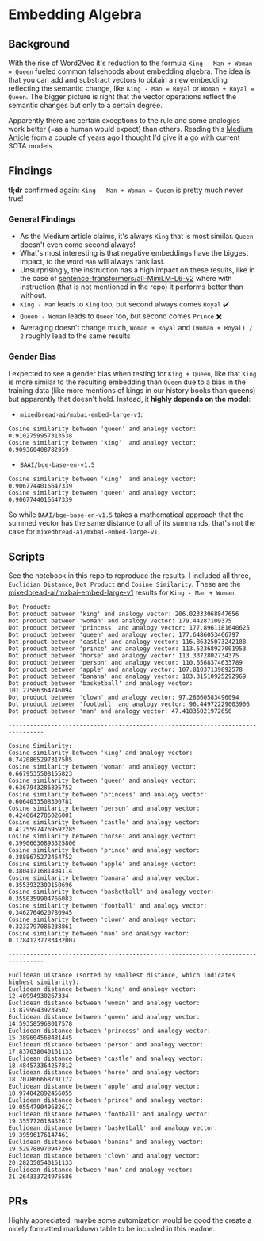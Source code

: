 # Embedding Algebra

## Background 
With the rise of Word2Vec it's reduction to the formula `King - Man + Woman = Queen` fueled common falsehoods about embedding algebra.
The idea is that you can add and substract vectors to obtain a new embedding reflecting the semantic change, like `King - Man = Royal` or `Woman + Royal = Queen`. The bigger picture is right that the vector operations reflect the semantic changes but only to a certain degree. 

Apparently there are certain exceptions to the rule and some analogies work better (=as a human would expect) than others. 
Reading this [Medium Article](https://blog.esciencecenter.nl/king-man-woman-king-9a7fd2935a85) from a couple of years ago I thought I'd give it a go with current SOTA models.

## Findings 
**tl;dr** confirmed again: `King - Man + Woman = Queen` is pretty much never true!

### General Findings
- As the Medium article claims, it's always `King` that is most similar. `Queen` doesn't even come second always! 
- What's most interesting is that negative embeddings have the biggest impact, to the word `Man` will always rank last. 
- Unsurprisingly, the instruction has a high impact on these results, like in the case of [sentence-transformers/all-MiniLM-L6-v2](https://huggingface.co/sentence-transformers/all-MiniLM-L6-v2) where with instruction (that is not mentioned in the repo) it performs better than without.
- `King - Man` leads to `King` too, but second always comes `Royal` ✔️
- `Queen - Woman` leads to `Queen` too, but second comes `Prince` ✖️
- Averaging doesn't change much, `Woman + Royal` and `(Woman + Royal) / 2` roughly lead to the same results

### Gender Bias
I expected to see a gender bias when testing for `King + Queen`, like that `King` is more similar to the resulting embedding than `Queen` due to a bias in the training data (like more mentions of kings in our history books than queens) but apparently that doesn't hold. Instead, it **highly depends on the model**:
- `mixedbread-ai/mxbai-embed-large-v1`:
```
Cosine similarity between 'queen' and analogy vector: 0.9102759957313538
Cosine similarity between 'king'  and analogy vector: 0.909360408782959
```
- `BAAI/bge-base-en-v1.5`
```
Cosine similarity between 'king'  and analogy vector: 0.9067744016647339
Cosine similarity between 'queen' and analogy vector: 0.9067744016647339
```
So while `BAAI/bge-base-en-v1.5` takes a mathematical approach that the summed vector has the same distance to all of its summands, that's not the case for `mixedbread-ai/mxbai-embed-large-v1`.

## Scripts
See the notebook in this repo to reproduce the results. I included all three, `Euclidian Distance`, `Dot Product` and `Cosine Similarity`. These are the [mixedbread-ai/mxbai-embed-large-v1](https://huggingface.co/mixedbread-ai/mxbai-embed-large-v1) results for `King - Man + Woman`:

```
Dot Product:
Dot product between 'king' and analogy vector: 206.02333068847656
Dot product between 'woman' and analogy vector: 179.44287109375
Dot product between 'princess' and analogy vector: 177.8961181640625
Dot product between 'queen' and analogy vector: 177.6486053466797
Dot product between 'castle' and analogy vector: 116.86325073242188
Dot product between 'prince' and analogy vector: 113.52368927001953
Dot product between 'horse' and analogy vector: 113.3372802734375
Dot product between 'person' and analogy vector: 110.6568374633789
Dot product between 'apple' and analogy vector: 107.81037139892578
Dot product between 'banana' and analogy vector: 103.31510925292969
Dot product between 'basketball' and analogy vector: 101.27586364746094
Dot product between 'clown' and analogy vector: 97.28660583496094
Dot product between 'football' and analogy vector: 96.44972229003906
Dot product between 'man' and analogy vector: 47.41835021972656

--------------------------------------------------------------------------------

Cosine Similarity:
Cosine similarity between 'king' and analogy vector: 0.7420865297317505
Cosine similarity between 'woman' and analogy vector: 0.6679535508155823
Cosine similarity between 'queen' and analogy vector: 0.6367943286895752
Cosine similarity between 'princess' and analogy vector: 0.6064033508300781
Cosine similarity between 'person' and analogy vector: 0.4240642786026001
Cosine similarity between 'castle' and analogy vector: 0.41255974769592285
Cosine similarity between 'horse' and analogy vector: 0.39906030893325806
Cosine similarity between 'prince' and analogy vector: 0.3888675272464752
Cosine similarity between 'apple' and analogy vector: 0.3804171681404114
Cosine similarity between 'banana' and analogy vector: 0.3553932309150696
Cosine similarity between 'basketball' and analogy vector: 0.3550359904766083
Cosine similarity between 'football' and analogy vector: 0.3462764620780945
Cosine similarity between 'clown' and analogy vector: 0.3232797086238861
Cosine similarity between 'man' and analogy vector: 0.17841237783432007

--------------------------------------------------------------------------------

Euclidean Distance (sorted by smallest distance, which indicates highest similarity):
Euclidean distance between 'king' and analogy vector: 12.40994930267334
Euclidean distance between 'woman' and analogy vector: 13.87999439239502
Euclidean distance between 'queen' and analogy vector: 14.593585968017578
Euclidean distance between 'princess' and analogy vector: 15.389604568481445
Euclidean distance between 'person' and analogy vector: 17.837038040161133
Euclidean distance between 'castle' and analogy vector: 18.484573364257812
Euclidean distance between 'horse' and analogy vector: 18.707866668701172
Euclidean distance between 'apple' and analogy vector: 18.974042892456055
Euclidean distance between 'prince' and analogy vector: 19.055479049682617
Euclidean distance between 'football' and analogy vector: 19.355772018432617
Euclidean distance between 'basketball' and analogy vector: 19.39596176147461
Euclidean distance between 'banana' and analogy vector: 19.529788970947266
Euclidean distance between 'clown' and analogy vector: 20.282350540161133
Euclidean distance between 'man' and analogy vector: 21.264333724975586
```

## PRs
Highly appreciated, maybe some automization would be good the create a nicely formatted markdown table to be included in this readme.




